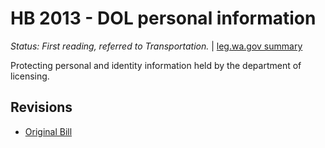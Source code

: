 # HB 2013 - DOL personal information
*Status: First reading, referred to Transportation.* | [leg.wa.gov summary](https://app.leg.wa.gov/billsummary?BillNumber=2013&Year=2021)

Protecting personal and identity information held by the department of licensing.

## Revisions
* [Original Bill](1/)